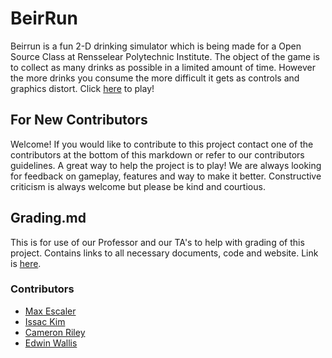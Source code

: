 # BeirRun  
Beirrun is a fun 2-D drinking simulator which is being made for a Open Source Class at Rensselear Polytechnic Institute. The object of the game is to collect as many drinks as possible in a limited amount of time. However the more drinks you consume the more difficult it gets as controls and graphics distort. Click [here](https://max-escaler.github.io/BeirRun/) to play!

## For New Contributors 
Welcome! If you would like to contribute to this project contact one of the contributors at the bottom of this markdown or refer to our contributors guidelines. A great way to help the project is to play! We are always looking for feedback on gameplay, features and way to make it better. Constructive criticism is always welcome but please be kind and courtious.  

## Grading.md
This is for use of our Professor and our TA's to help with grading of this project. Contains links to all necessary documents, code and website. Link is [here](Grading.md).

### Contributors  
- [Max Escaler](https://github.com/Max-Escaler) 
- [Issac Kim](https://github.com/Issac-Kim)
- [Cameron Riley](https://github.com/camr315)  
- [Edwin Wallis](https://github.com/meowskers)
